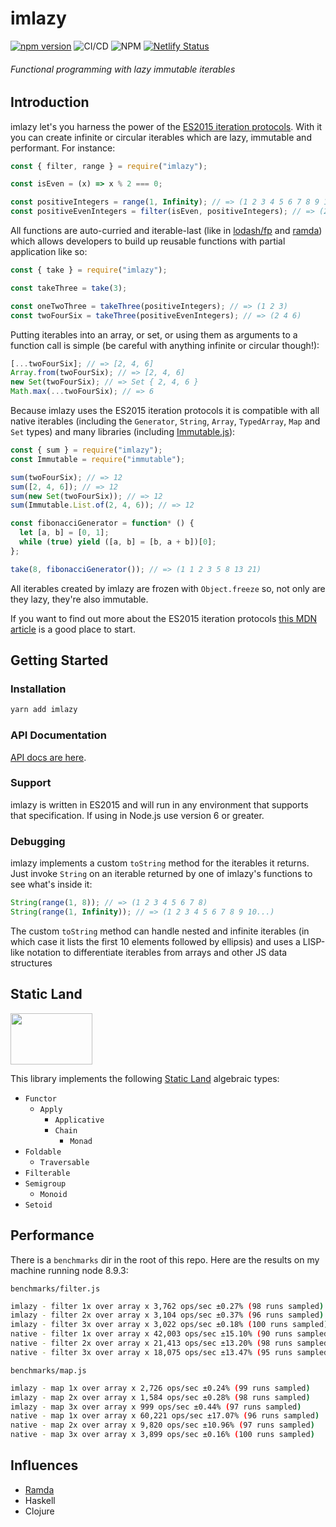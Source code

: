 # imlazy

[![npm version](https://badge.fury.io/js/imlazy.svg)](https://badge.fury.io/js/imlazy)
![CI/CD](https://github.com/benji6/imlazy/workflows/CI/CD/badge.svg)
![NPM](https://img.shields.io/npm/l/imlazy)
[![Netlify Status](https://api.netlify.com/api/v1/badges/f5f3984d-617b-418a-9c5b-8881aceb7adb/deploy-status)](https://app.netlify.com/sites/imlazy/deploys)

###### Functional programming with lazy immutable iterables

## Introduction

imlazy let's you harness the power of the [ES2015 iteration protocols](https://developer.mozilla.org/en-US/docs/Web/JavaScript/Reference/Iteration_protocols). With it you can create infinite or circular iterables which are lazy, immutable and performant. For instance:

```js
const { filter, range } = require("imlazy");

const isEven = (x) => x % 2 === 0;

const positiveIntegers = range(1, Infinity); // => (1 2 3 4 5 6 7 8 9 10...)
const positiveEvenIntegers = filter(isEven, positiveIntegers); // => (2 4 6 8 10 12 14 16 18 20...)
```

All functions are auto-curried and iterable-last (like in [lodash/fp](https://github.com/lodash/lodash/wiki/FP-Guide) and [ramda](http://ramdajs.com/)) which allows developers to build up reusable functions with partial application like so:

```js
const { take } = require("imlazy");

const takeThree = take(3);

const oneTwoThree = takeThree(positiveIntegers); // => (1 2 3)
const twoFourSix = takeThree(positiveEvenIntegers); // => (2 4 6)
```

Putting iterables into an array, or set, or using them as arguments to a function call is simple (be careful with anything infinite or circular though!):

```js
[...twoFourSix]; // => [2, 4, 6]
Array.from(twoFourSix); // => [2, 4, 6]
new Set(twoFourSix); // => Set { 2, 4, 6 }
Math.max(...twoFourSix); // => 6
```

Because imlazy uses the ES2015 iteration protocols it is compatible with all native iterables (including the `Generator`, `String`, `Array`, `TypedArray`, `Map` and `Set` types) and many libraries (including [Immutable.js](https://github.com/facebook/immutable-js)):

```js
const { sum } = require("imlazy");
const Immutable = require("immutable");

sum(twoFourSix); // => 12
sum([2, 4, 6]); // => 12
sum(new Set(twoFourSix)); // => 12
sum(Immutable.List.of(2, 4, 6)); // => 12

const fibonacciGenerator = function* () {
  let [a, b] = [0, 1];
  while (true) yield ([a, b] = [b, a + b])[0];
};

take(8, fibonacciGenerator()); // => (1 1 2 3 5 8 13 21)
```

All iterables created by imlazy are frozen with `Object.freeze` so, not only are they lazy, they're also immutable.

If you want to find out more about the ES2015 iteration protocols [this MDN article](https://developer.mozilla.org/en-US/docs/Web/JavaScript/Reference/Iteration_protocols) is a good place to start.

## Getting Started

### Installation

```sh
yarn add imlazy
```

### API Documentation

[API docs are here](https://imlazy.netlify.com).

### Support

imlazy is written in ES2015 and will run in any environment that supports that specification. If using in Node.js use version 6 or greater.

### Debugging

imlazy implements a custom `toString` method for the iterables it returns. Just invoke `String` on an iterable returned by one of imlazy's functions to see what's inside it:

```js
String(range(1, 8)); // => (1 2 3 4 5 6 7 8)
String(range(1, Infinity)); // => (1 2 3 4 5 6 7 8 9 10...)
```

The custom `toString` method can handle nested and infinite iterables (in which case it lists the first 10 elements followed by ellipsis) and uses a LISP-like notation to differentiate iterables from arrays and other JS data structures

## Static Land

<a href="https://github.com/rpominov/static-land"><img width="131" height="82" src="https://raw.githubusercontent.com/rpominov/static-land/master/logo/logo.png" /></a>

This library implements the following [Static Land](https://github.com/rpominov/static-land) algebraic types:

- `Functor`
  - `Apply`
    - `Applicative`
    - `Chain`
      - `Monad`
- `Foldable`
  - `Traversable`
- `Filterable`
- `Semigroup`
  - `Monoid`
- `Setoid`

## Performance

There is a `benchmarks` dir in the root of this repo. Here are the results on my machine running node 8.9.3:

`benchmarks/filter.js`

```sh
imlazy - filter 1x over array x 3,762 ops/sec ±0.27% (98 runs sampled)
imlazy - filter 2x over array x 3,104 ops/sec ±0.37% (96 runs sampled)
imlazy - filter 3x over array x 3,022 ops/sec ±0.18% (100 runs sampled)
native - filter 1x over array x 42,003 ops/sec ±15.10% (90 runs sampled)
native - filter 2x over array x 21,413 ops/sec ±13.20% (98 runs sampled)
native - filter 3x over array x 18,075 ops/sec ±13.47% (95 runs sampled)
```

`benchmarks/map.js`

```sh
imlazy - map 1x over array x 2,726 ops/sec ±0.24% (99 runs sampled)
imlazy - map 2x over array x 1,584 ops/sec ±0.28% (98 runs sampled)
imlazy - map 3x over array x 999 ops/sec ±0.44% (97 runs sampled)
native - map 1x over array x 60,221 ops/sec ±17.07% (96 runs sampled)
native - map 2x over array x 9,820 ops/sec ±10.96% (97 runs sampled)
native - map 3x over array x 3,899 ops/sec ±0.16% (100 runs sampled)
```

## Influences

- [Ramda](https://github.com/ramda/ramda)
- Haskell
- Clojure
